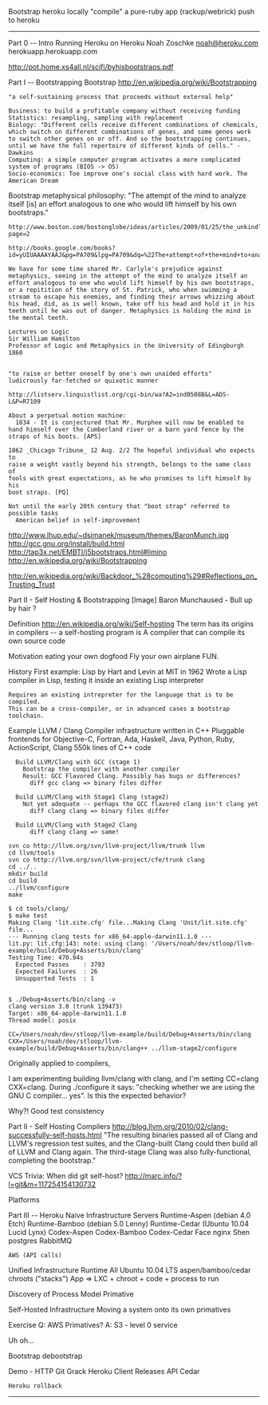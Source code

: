 Bootstrap heroku
  locally "compile" a pure-ruby app (rackup/webrick)
  push to heroku

---

Part 0  -- Intro
  Running Heroku on Heroku
  Noah Zoschke
  noah@heroku.com
  herokuapp.herokuapp.com

  http://pot.home.xs4all.nl/scifi/byhisbootstraps.pdf

Part I  -- Bootstrapping
  Bootstrap
    http://en.wikipedia.org/wiki/Bootstrapping

    "a self-sustaining process that proceeds without external help"

    Business: to build a profitable company without receiving funding
    Statistics: resampling, sampling with replacement
    Biology: "Different cells receive different combinations of chemicals, which switch on different combinations of genes, and some genes work to switch other genes on or off. And so the bootstrapping continues, until we have the full repertoire of different kinds of cells." - Dawkins
    Computing: a simple computer program activates a more complicated system of programs (BIOS -> OS)
    Socio-economics: Toe improve one's social class with hard work. The American Dream

  Bootstrap
    metaphysical philosophy: "The attempt of the mind to analyze itself [is] an effort analogous to one who would lift himself by his own bootstraps."

    http://www.boston.com/bostonglobe/ideas/articles/2009/01/25/the_unkindliest_cut/?page=2

    http://books.google.com/books?id=yUIUAAAAYAAJ&pg=PA709&lpg=PA709&dq=%22The+attempt+of+the+mind+to+analyze+itself+an+effort+analogous+to+one+who+would+lift+himself+by+his+own+bootstraps.%22&source=bl&ots=fiZz8HPF6y&sig=u8pQCj3H3YdITFQeDgr5jva3F4g&hl=en&ei=tNNrTtSmAZHSiAKhqc3MDg&sa=X&oi=book_result&ct=result&resnum=1&ved=0CBYQ6AEwAA#v=onepage&q=%22The%20attempt%20of%20the%20mind%20to%20analyze%20itself%20an%20effort%20analogous%20to%20one%20who%20would%20lift%20himself%20by%20his%20own%20bootstraps.%22&f=false

    We have for some time shared Mr. Carlyle's prejudice against metaphysics, seeing in the attempt of the mind to analyze itself an effort analogous to one who would lift himself by his own bootstraps, or a repitition of the story of St. Patrick, who when swimming a stream to escape his enemies, and finding their arrows whizzing about his head, did, as is well known, take off his head and hold it in his teeth until he was out of danger. Metaphysics is holding the mind in the mental teeth.

    Lectures on Logic
    Sir William Hamilton
    Professor of Logic and Metaphysics in the University of Edingburgh 1860


    "to raise or better oneself by one's own unaided efforts"
    ludicrously far-fetched or quixotic manner

    http://listserv.linguistlist.org/cgi-bin/wa?A2=ind0508B&L=ADS-L&P=R7109

    About a perpetual motion machine:
      1834 - It is conjectured that Mr. Murphee will now be enabled to hand himself over the Cumberland river or a barn yard fence by the straps of his boots. [APS]

    1862 _Chicago Tribune_ 12 Aug. 2/2 The hopeful individual who expects to
    raise a weight vastly beyond his strength, belongs to the same class of
    fools with great expectations, as he who promises to lift himself by his
    boot straps. [PQ]

    Not until the early 20th century that "boot strap" referred to possible tasks
      American belief in self-improvement

  http://www.lhup.edu/~dsimanek/museum/themes/BaronMunch.jpg
  http://gcc.gnu.org/install/build.html
  http://tap3x.net/EMBTI/j5bootstraps.html#limino
  http://en.wikipedia.org/wiki/Bootstrapping

  http://en.wikipedia.org/wiki/Backdoor_%28computing%29#Reflections_on_Trusting_Trust

Part II - Self Hosting & Bootstrapping
  [Image] Baron Munchaused - Bull up by hair ?

  Definition
    http://en.wikipedia.org/wiki/Self-hosting
    The term has its origins in compilers -- a self-hosting program is 
    A compiler that can compile its own source code

  Motivation
    eating your own dogfood
    Fly your own airplane
    FUN.

  History
    First example: Lisp by Hart and Levin at MIT in 1962
      Wrote a Lisp compiler in Lisp, testing it inside an existing Lisp interpreter

    Requires an existing intrepreter for the language that is to be compiled.
    This can be a cross-compiler, or in advanced cases a bootstrap toolchain.

  Example
    LLVM / Clang
      Compiler infrastructure written in C++
      Pluggable frontends for Objective-C, Fortran, Ada, Haskell, Java, Python, Ruby, ActionScript, Clang
      550k lines of C++ code
  
      Build LLVM/Clang with GCC (stage 1)
        Bootstrap the compiler with another compiler
        Result: GCC Flavored Clang. Possibly has bugs or differences?
          diff gcc clang => binary files differ

      Build LLVM/Clang with Stage1 Clang (stage2)
        Not yet adequate -- perhaps the GCC flavored clang isn't clang yet
          diff clang clang => binary files differ

      Build LLVM/Clang with Stage2 Clang
          diff clang clang => same!

    svn co http://llvm.org/svn/llvm-project/llvm/trunk llvm
    cd llvm/tools
    svn co http://llvm.org/svn/llvm-project/cfe/trunk clang
    cd ../..
    mkdir build
    cd build
    ../llvm/configure
    make

    $ cd tools/clang/
    $ make test
    Making Clang 'lit.site.cfg' file...Making Clang 'Unit/lit.site.cfg' file...
    --- Running clang tests for x86_64-apple-darwin11.1.0 ---
    lit.py: lit.cfg:143: note: using clang: '/Users/noah/dev/stloop/llvm-example/build/Debug+Asserts/bin/clang'
    Testing Time: 470.94s
      Expected Passes    : 3793
      Expected Failures  : 26
      Unsupported Tests  : 1


    $ ./Debug+Asserts/bin/clang -v
    clang version 3.0 (trunk 139473)
    Target: x86_64-apple-darwin11.1.0
    Thread model: posix

    CC=/Users/noah/dev/stloop/llvm-example/build/Debug+Asserts/bin/clang CXX=/Users/noah/dev/stloop/llvm-example/build/Debug+Asserts/bin/clang++ ../llvm-stage2/configure

  Originally applied to compilers, 

  I am experimenting building llvm/clang with clang, and I'm setting CC=clang CXX=clang. During ./configure it says: "checking whether we are using the GNU C compiler... yes". Is this the expected behavior?

  Why?!
    Good test
    consistency
    


Part II - Self Hosting
  Compilers
    http://blog.llvm.org/2010/02/clang-successfully-self-hosts.html
    "The resulting binaries passed all of Clang and LLVM's regression test suites, and the Clang-built Clang could then build all of LLVM and Clang again. The third-stage Clang was also fully-functional, completing the bootstrap."

  VCS
    Trivia: When did git self-host?
    http://marc.info/?l=git&m=117254154130732

  Platforms


Part III -- Heroku
  Naive Infrastructure
    Servers
      Runtime-Aspen (debian 4.0 Etch)
      Runtime-Bamboo (debian 5.0 Lenny)
      Runtime-Cedar  (Ubuntu 10.04 Lucid Lynx)
      Codex-Aspen
      Codex-Bamboo
      Codex-Cedar
      Face
        nginx
      Shen
        postgres
      RabbitMQ

    AWS (API calls)

  Unified Infrastructure
    Runtime
      All Ubuntu 10.04 LTS
      aspen/bamboo/cedar chroots ("stacks")
      App => LXC + chroot + code + process to run

  Discovery of Process Model
    Primative

  Self-Hosted Infrastructure
    Moving a system onto its own primatives

  Exercise
    Q: AWS Primatives?
    A: S3 - level 0 service

  Uh oh...

  Bootstrap
    debootstrap

  Demo - HTTP Git
    Grack
    Heroku Client
    Releases API
    Cedar

    Heroku rollback

  ----

  
